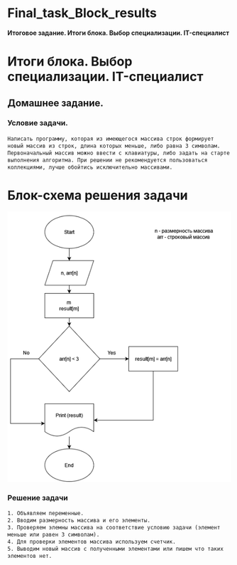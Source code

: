 # Final_task_Block_results
**Итоговое задание. Итоги блока. Выбор специализации. IT-специалист**

# Итоги блока. Выбор специализации. IT-специалист

## Домашнее задание.

### Условие задачи.

    Написать программу, которая из имеющегося массива строк формирует новый массив из строк, длина которых меньше, либо равна 3 символам. Первоначальный массив можно ввести с клавиатуры, либо задать на старте выполнения алгоритма. При решении не рекомендуется пользоваться коллекциями, лучше обойтись исключительно массивами.


# Блок-схема решения задачи

![Блок-схема работы программы](./image/block%20diagram.png "Блок-схема")


### Решение задачи

    1. Объявляем переменные.
    2. Вводим размерность массива и его элементы.
    3. Проверяем элемны массива на соответствие условию задачи (элемент меньше или равен 3 символам).
    4. Для проверки элементов массива используем счетчик.
    5. Выводим новый массив с полученными элементами или пишем что таких элементов нет.
